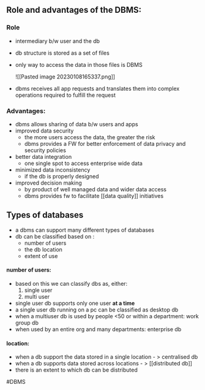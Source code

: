 ## Role and advantages of the DBMS:
### Role
- intermediary b/w user and the db
- db structure is stored as a set of files
- only way to access the data in those files is DBMS
		
	![[Pasted image 20230108165337.png]]

- dbms receives all app requests and translates them into complex operations required to fulfill the request

### Advantages:
- dbms allows sharing of data b/w users and apps
- improved data security
	- the more users access the data, the greater the risk
	- dbms provides a FW for better enforcement of data privacy and security policies
- better data integration
	- one single spot to access enterprise wide data
- minimized data inconsistency
	- if the db is properly designed
- improved decision making
	- by product of well managed data and wider data access
	- dbms provides fw to facilitate [[data quality]] initiatives

## Types of databases

- a dbms can support many different types of databases
- db can be classified based on :
	- number of users
	- the db location
	- extent of use
#### number of users:
- based on this we can classify dbs as, either:
	1. single user
	2. multi user
- single user db supports only one user **at a time**
- a single user db running on a pc can be classified as desktop db
- when a multiuser db is used by people <50 or within a department: work group db
- when used by an entire org and many departments: enterprise db
#### location:
-  when a db support the data stored in a single location - > centralised db
- when a db supports data stored across locations - > [[distributed db]]
- there is an extent to which db can be distributed


#DBMS
